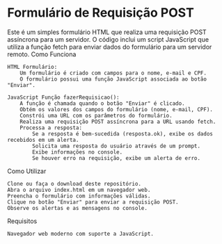 # Formulário de Requisição POST

Este é um simples formulário HTML que realiza uma requisição POST assíncrona para um servidor. O código inclui um script JavaScript que utiliza a função fetch para enviar dados do formulário para um servidor remoto.
Como Funciona

    HTML Formulário:
        Um formulário é criado com campos para o nome, e-mail e CPF.
        O formulário possui uma função JavaScript associada ao botão "Enviar".

    JavaScript Função fazerRequisicao():
        A função é chamada quando o botão "Enviar" é clicado.
        Obtém os valores dos campos do formulário (nome, e-mail, CPF).
        Constrói uma URL com os parâmetros do formulário.
        Realiza uma requisição POST assíncrona para a URL usando fetch.
        Processa a resposta:
            Se a resposta é bem-sucedida (resposta.ok), exibe os dados recebidos em um alerta.
            Solicita uma resposta do usuário através de um prompt.
            Exibe informações no console.
            Se houver erro na requisição, exibe um alerta de erro.

Como Utilizar

    Clone ou faça o download deste repositório.
    Abra o arquivo index.html em um navegador web.
    Preencha o formulário com informações válidas.
    Clique no botão "Enviar" para enviar a requisição POST.
    Observe os alertas e as mensagens no console.

Requisitos

    Navegador web moderno com suporte a JavaScript.
